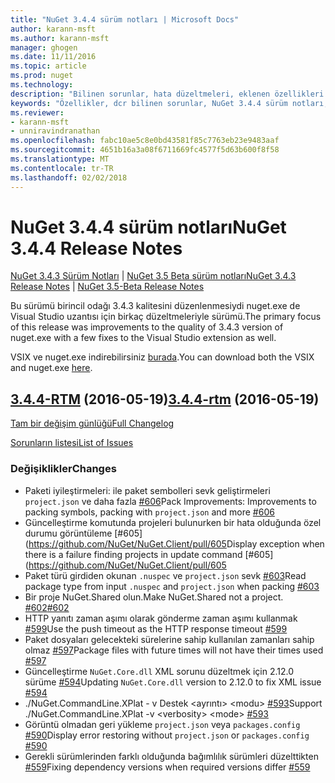 ```yaml
---
title: "NuGet 3.4.4 sürüm notları | Microsoft Docs"
author: karann-msft
ms.author: karann-msft
manager: ghogen
ms.date: 11/11/2016
ms.topic: article
ms.prod: nuget
ms.technology: 
description: "Bilinen sorunlar, hata düzeltmeleri, eklenen özellikleri ve dcr NuGet 3.4.4 dahil etmek için sürüm notları."
keywords: "Özellikler, dcr bilinen sorunlar, NuGet 3.4.4 sürüm notları, hata düzeltmeleri eklendi"
ms.reviewer:
- karann-msft
- unniravindranathan
ms.openlocfilehash: fabc10ae5c8e0bd43581f85c7763eb23e9483aaf
ms.sourcegitcommit: 4651b16a3a08f6711669fc4577f5d63b600f8f58
ms.translationtype: MT
ms.contentlocale: tr-TR
ms.lasthandoff: 02/02/2018
---
```

# <a name="nuget-344-release-notes"></a><span data-ttu-id="b2a5a-104">NuGet 3.4.4 sürüm notları</span><span class="sxs-lookup"><span data-stu-id="b2a5a-104">NuGet 3.4.4 Release Notes</span></span>

<span data-ttu-id="b2a5a-105">[NuGet 3.4.3 Sürüm Notları](../release-notes/nuget-3.4.3.md) | [NuGet 3.5 Beta sürüm notları](../release-notes/nuget-3.5-Beta.md)</span><span class="sxs-lookup"><span data-stu-id="b2a5a-105">[NuGet 3.4.3 Release Notes](../release-notes/nuget-3.4.3.md) | [NuGet 3.5-Beta Release Notes](../release-notes/nuget-3.5-Beta.md)</span></span>

<span data-ttu-id="b2a5a-106">Bu sürümü birincil odağı 3.4.3 kalitesini düzenlenmesiydi nuget.exe de Visual Studio uzantısı için birkaç düzeltmeleriyle sürümü.</span><span class="sxs-lookup"><span data-stu-id="b2a5a-106">The primary focus of this release was improvements to the quality of 3.4.3 version of nuget.exe with a few fixes to the Visual Studio extension as well.</span></span>

<span data-ttu-id="b2a5a-107">VSIX ve nuget.exe indirebilirsiniz [burada](https://dist.nuget.org/index.html).</span><span class="sxs-lookup"><span data-stu-id="b2a5a-107">You can download both the VSIX and nuget.exe [here](https://dist.nuget.org/index.html).</span></span>

## <a name="344-rtmhttpsgithubcomnugetnugetclienttree344-rtm-2016-05-19"></a><span data-ttu-id="b2a5a-108">[3.4.4-RTM](https://github.com/NuGet/NuGet.Client/tree/3.4.4-rtm) (2016-05-19)</span><span class="sxs-lookup"><span data-stu-id="b2a5a-108">[3.4.4-rtm](https://github.com/NuGet/NuGet.Client/tree/3.4.4-rtm) (2016-05-19)</span></span>

[<span data-ttu-id="b2a5a-109">Tam bir değişim günlüğü</span><span class="sxs-lookup"><span data-stu-id="b2a5a-109">Full Changelog</span></span>](https://github.com/NuGet/NuGet.Client/compare/3.5.0-beta-final...3.4.4-rtm)

[<span data-ttu-id="b2a5a-110">Sorunların listesi</span><span class="sxs-lookup"><span data-stu-id="b2a5a-110">List of Issues</span></span>](https://github.com/NuGet/Home/issues?q=is%3Aissue+milestone%3A3.4.4+is%3Aclosed)

### <a name="changes"></a><span data-ttu-id="b2a5a-111">Değişiklikler</span><span class="sxs-lookup"><span data-stu-id="b2a5a-111">Changes</span></span>

- <span data-ttu-id="b2a5a-112">Paketi iyileştirmeleri: ile paket sembolleri sevk geliştirmeleri `project.json` ve daha fazla [ \#606](https://github.com/NuGet/NuGet.Client/pull/606)</span><span class="sxs-lookup"><span data-stu-id="b2a5a-112">Pack Improvements: Improvements to packing symbols, packing with `project.json` and more [\#606](https://github.com/NuGet/NuGet.Client/pull/606)</span></span>
- <span data-ttu-id="b2a5a-113">Güncelleştirme komutunda projeleri bulunurken bir hata olduğunda özel durumu görüntüleme [\#605] (https://github.com/NuGet/NuGet.Client/pull/605</span><span class="sxs-lookup"><span data-stu-id="b2a5a-113">Display exception when there is a failure finding projects in update command [\#605](https://github.com/NuGet/NuGet.Client/pull/605</span></span>
- <span data-ttu-id="b2a5a-114">Paket türü girdiden okunan `.nuspec` ve `project.json` sevk [ \#603](https://github.com/NuGet/NuGet.Client/pull/603)</span><span class="sxs-lookup"><span data-stu-id="b2a5a-114">Read package type from input `.nuspec` and `project.json` when packing [\#603](https://github.com/NuGet/NuGet.Client/pull/603)</span></span>
- <span data-ttu-id="b2a5a-115">Bir proje NuGet.Shared olun.</span><span class="sxs-lookup"><span data-stu-id="b2a5a-115">Make NuGet.Shared not a project.</span></span> [<span data-ttu-id="b2a5a-116">\#602</span><span class="sxs-lookup"><span data-stu-id="b2a5a-116">\#602</span></span>](https://github.com/NuGet/NuGet.Client/pull/602)
- <span data-ttu-id="b2a5a-117">HTTP yanıtı zaman aşımı olarak gönderme zaman aşımı kullanmak [ \#599](https://github.com/NuGet/NuGet.Client/pull/599)</span><span class="sxs-lookup"><span data-stu-id="b2a5a-117">Use the push timeout as the HTTP response timeout [\#599](https://github.com/NuGet/NuGet.Client/pull/599)</span></span>
- <span data-ttu-id="b2a5a-118">Paket dosyaları gelecekteki sürelerine sahip kullanılan zamanları sahip olmaz [ \#597](https://github.com/NuGet/NuGet.Client/pull/597)</span><span class="sxs-lookup"><span data-stu-id="b2a5a-118">Package files with future times will not have their times used [\#597](https://github.com/NuGet/NuGet.Client/pull/597)</span></span>
- <span data-ttu-id="b2a5a-119">Güncelleştirme `NuGet.Core.dll` XML sorunu düzeltmek için 2.12.0 sürüme [ \#594](https://github.com/NuGet/NuGet.Client/pull/594)</span><span class="sxs-lookup"><span data-stu-id="b2a5a-119">Updating `NuGet.Core.dll` version to 2.12.0 to fix XML issue [\#594](https://github.com/NuGet/NuGet.Client/pull/594)</span></span>
- <span data-ttu-id="b2a5a-120">./NuGet.CommandLine.XPlat - v Destek \<ayrıntı\> \<modu\> [ \#593](https://github.com/NuGet/NuGet.Client/pull/593)</span><span class="sxs-lookup"><span data-stu-id="b2a5a-120">Support ./NuGet.CommandLine.XPlat -v \<verbosity\> \<mode\> [\#593](https://github.com/NuGet/NuGet.Client/pull/593)</span></span>
- <span data-ttu-id="b2a5a-121">Görüntü olmadan geri yükleme `project.json` veya `packages.config` [ \#590](https://github.com/NuGet/NuGet.Client/pull/590)</span><span class="sxs-lookup"><span data-stu-id="b2a5a-121">Display error restoring without `project.json` or `packages.config` [\#590](https://github.com/NuGet/NuGet.Client/pull/590)</span></span>
- <span data-ttu-id="b2a5a-122">Gerekli sürümlerinden farklı olduğunda bağımlılık sürümleri düzelttikten [ \#559](https://github.com/NuGet/NuGet.Client/pull/559)</span><span class="sxs-lookup"><span data-stu-id="b2a5a-122">Fixing dependency versions when required versions differ [\#559](https://github.com/NuGet/NuGet.Client/pull/559)</span></span>